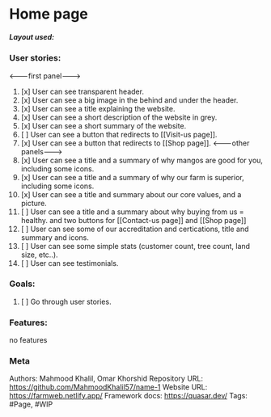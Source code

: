 # Home page

##### Layout used: 

### User stories:
<---first panel--->
1. [x] User can see transparent header.
2. [x] User can see a big image in the behind and under the header.
3. [x] User can see a title explaining the website.
4. [x] User can see a short description of the website in grey.
5. [x] User can see a short summary of the website.
6. [ ] User can see a button that redirects to [[Visit-us page]].
7. [x] User can see a button that redirects to [[Shop page]].
<---other panels--->
8. [x] User can see a title and a summary of why mangos are good for you, including some icons.
9. [x] User can see a title and a summary of why our farm is superior, including some icons.
10. [x] User can see a title and summary about our core values, and a picture.
11. [ ] User can see a title and a summary about why buying from us = healthy. and two buttons for [[Contact-us page]] and [[Shop page]]
12. [ ] User can see some of our accreditation and certications, title and summary and icons.
13. [ ] User can see some simple stats (customer count, tree count, land size, etc..).
14. [ ] User can see testimonials.
### Goals:
1. [ ] Go through user stories.

### Features:
no features

### Meta
Authors: Mahmood Khalil, Omar Khorshid
Repository URL: https://github.com/MahmoodKhalil57/name-1
Website URL: https://farmweb.netlify.app/
Framework docs: https://quasar.dev/
Tags: #Page, #WIP
